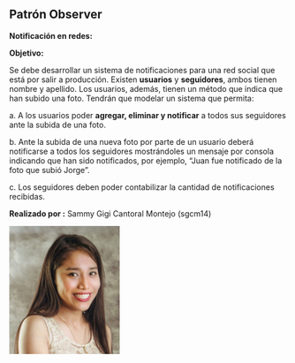 Patrón Observer
---
**Notificación en redes:**

**Objetivo:**

Se debe desarrollar un sistema de notificaciones para una red social que
está por salir a producción. Existen **usuarios** y **seguidores**, ambos tienen
nombre y apellido. Los usuarios, además, tienen un método que indica que
han subido una foto. Tendrán que modelar un sistema que permita:

a. A los usuarios poder **agregar, eliminar y notificar** a todos sus
seguidores ante la subida de una foto.

b. Ante la subida de una nueva foto por parte de un usuario deberá
notificarse a todos los seguidores mostrándoles un mensaje por
consola indicando que han sido notificados, por ejemplo, “Juan fue
notificado de la foto que subió Jorge”.

c. Los seguidores deben poder contabilizar la cantidad de notificaciones
recibidas.


**Realizado por :** Sammy Gigi Cantoral Montejo (sgcm14)

<img src ="https://raw.githubusercontent.com/sgcm14/sgcm14/main/sammy.jpg" width="200">